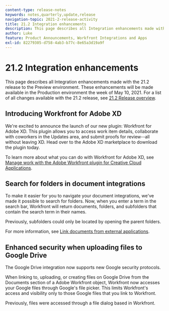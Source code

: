```yaml
---
content-type: release-notes
keywords: notes,quarterly,update,release
navigation-topic: 2021-2-release-activity
title: 21.2 Integration enhancements
description: This page describes all Integration enhancements made with the 21.2 release to the Preview environment. These enhancements will be made available in the Production environment the week of May 10, 2021. For a list of all changes available with the 21.2 release, see 21.2 Release overview.
author: Luke
feature: Product Announcements, Workfront Integrations and Apps
exl-id: 82279305-d758-4ab3-b77c-8e65a3d19a9f
---
```

# 21.2 Integration enhancements

This page describes all Integration enhancements made with the 21.2 release to the Preview environment. These enhancements will be made available in the Production environment the week of May 10, 2021. For a list of all changes available with the 21.2 release, see [21.2 Release overview](../../../product-announcements/product-releases/21.2-release-activity/21-2-release-overview.md).

## Introducing Workfront for Adobe XD

We're excited to announce the launch of our new plugin: Workfront for Adobe XD. This plugin allows you to access work item details, collaborate with coworkers in the Updates area, and submit proofs for review--all without leaving XD. Head over to the Adobe XD marketplace to download the plugin today.

To learn more about what you can do with Workfront for Adobe XD, see [Manage work with the Adobe Workfront plugin for Creative Cloud Applications](/help/quicksilver/workfront-integrations-and-apps/adobe-workfront-for-creative-cloud/wf-cc-manage-work-toc.md).


## Search for folders in document integrations

To make it easier for you to navigate your document integrations, we've made it possible to search for folders. Now, when you enter a term in the search bar, Workfront will return documents, folders, and subfolders that contain the search term in their names.

Previously, subfolders could only be located by opening the parent folders.

For more information, see [Link documents from external applications](../../../documents/adding-documents-to-workfront/link-documents-from-external-apps.md).

## Enhanced security when uploading files to Google Drive

The Google Drive integration now supports new Google security protocols.

When linking to, uploading, or creating files on Google Drive from the Documents section of a Adobe Workfront object, Workfront now accesses your Google files through Google's file picker. This limits Workfront's access and visibility only to those Google files that you link to Workfront.

Previously, files were accessed through a file dialog based in Workfront.

